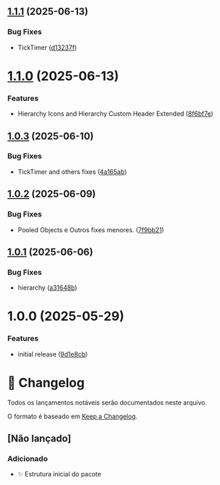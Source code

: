 ## [1.1.1](https://github.com/Natteens/com.natteens.gameinit/compare/v1.1.0...v1.1.1) (2025-06-13)


### Bug Fixes

* TickTimer ([d13237f](https://github.com/Natteens/com.natteens.gameinit/commit/d13237ffb7c115996efd0f5606f9d1cbb2bd3a4f))

# [1.1.0](https://github.com/Natteens/com.natteens.gameinit/compare/v1.0.3...v1.1.0) (2025-06-13)


### Features

* Hierarchy Icons and Hierarchy Custom Header Extended ([8f6bf7e](https://github.com/Natteens/com.natteens.gameinit/commit/8f6bf7ef2fe88d920a93254c9a68963c70812f1b))

## [1.0.3](https://github.com/Natteens/com.natteens.gameinit/compare/v1.0.2...v1.0.3) (2025-06-10)


### Bug Fixes

* TickTimer and others fixes ([4a165ab](https://github.com/Natteens/com.natteens.gameinit/commit/4a165ab28268be9840bc68095f80ff20b8c4d3f3))

## [1.0.2](https://github.com/Natteens/com.natteens.gameinit/compare/v1.0.1...v1.0.2) (2025-06-09)


### Bug Fixes

* Pooled Objects e Outros fixes menores. ([7f9bb21](https://github.com/Natteens/com.natteens.gameinit/commit/7f9bb21db0e0bb455f7c83819cfaea0644288e50))

## [1.0.1](https://github.com/Natteens/com.natteens.gameinit/compare/v1.0.0...v1.0.1) (2025-06-06)


### Bug Fixes

* hierarchy ([a31648b](https://github.com/Natteens/com.natteens.gameinit/commit/a31648bc37da55d2a3747421a33aa4b98accaecd))

# 1.0.0 (2025-05-29)


### Features

* initial release ([9d1e8cb](https://github.com/Natteens/com.natteens.gameinit/commit/9d1e8cb776668709a89da2367b31f683e6883f6f))

# 📝 Changelog

Todos os lançamentos notáveis serão documentados neste arquivo.

O formato é baseado em [Keep a Changelog](https://keepachangelog.com/pt-BR/1.0.0/).

## [Não lançado]

### Adicionado
- ✨ Estrutura inicial do pacote
